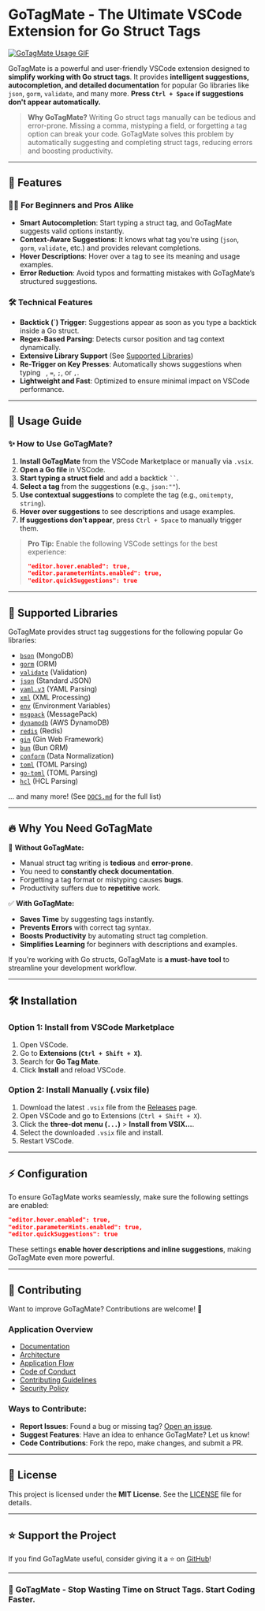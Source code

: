 # GoTagMate - The Ultimate VSCode Extension for Go Struct Tags

[![GoTagMate Usage GIF](https://cdn.jsdelivr.net/gh/jashezan/GoTagMate@main/assets/gotagmate.png)](https://github.com/jashezan/GoTagMate)

GoTagMate is a powerful and user-friendly VSCode extension designed to **simplify working with Go struct tags**. It provides **intelligent suggestions, autocompletion, and detailed documentation** for popular Go libraries like `json`, `gorm`, `validate`, and many more. **Press `Ctrl + Space` if suggestions don't appear automatically.**

> **Why GoTagMate?** Writing Go struct tags manually can be tedious and error-prone. Missing a comma, mistyping a field, or forgetting a tag option can break your code. GoTagMate solves this problem by automatically suggesting and completing struct tags, reducing errors and boosting productivity.

---

## 🚀 Features

### 🧑‍💻 **For Beginners and Pros Alike**
- **Smart Autocompletion**: Start typing a struct tag, and GoTagMate suggests valid options instantly.
- **Context-Aware Suggestions**: It knows what tag you're using (`json`, `gorm`, `validate`, etc.) and provides relevant completions.
- **Hover Descriptions**: Hover over a tag to see its meaning and usage examples.
- **Error Reduction**: Avoid typos and formatting mistakes with GoTagMate’s structured suggestions.

### 🛠 **Technical Features**
- **Backtick (`) Trigger**: Suggestions appear as soon as you type a backtick inside a Go struct.
- **Regex-Based Parsing**: Detects cursor position and tag context dynamically.
- **Extensive Library Support** (See [Supported Libraries](#-supported-libraries))
- **Re-Trigger on Key Presses**: Automatically shows suggestions when typing ` `, `=`, `;`, or `,`.
- **Lightweight and Fast**: Optimized to ensure minimal impact on VSCode performance.

---

## 📖 Usage Guide

### ✨ **How to Use GoTagMate?**
1. **Install GoTagMate** from the VSCode Marketplace or manually via `.vsix`.
2. **Open a Go file** in VSCode.
3. **Start typing a struct field** and add a backtick ` `` `.
4. **Select a tag** from the suggestions (e.g., `json:""`).
5. **Use contextual suggestions** to complete the tag (e.g., `omitempty`, `string`).
6. **Hover over suggestions** to see descriptions and usage examples.
7. **If suggestions don’t appear**, press `Ctrl + Space` to manually trigger them.

> **Pro Tip:** Enable the following VSCode settings for the best experience:
> ```json
> "editor.hover.enabled": true,
> "editor.parameterHints.enabled": true,
> "editor.quickSuggestions": true
> ```

---

## 📌 Supported Libraries
GoTagMate provides struct tag suggestions for the following popular Go libraries:

- [`bson`](https://pkg.go.dev/go.mongodb.org/mongo-driver/bson) (MongoDB)
- [`gorm`](https://pkg.go.dev/gorm.io/gorm) (ORM)
- [`validate`](https://pkg.go.dev/github.com/go-playground/validator/v10) (Validation)
- [`json`](https://pkg.go.dev/encoding/json) (Standard JSON)
- [`yaml.v3`](https://pkg.go.dev/gopkg.in/yaml.v3) (YAML Parsing)
- [`xml`](https://pkg.go.dev/encoding/xml) (XML Processing)
- [`env`](https://pkg.go.dev/github.com/caarlos0/env/v11) (Environment Variables)
- [`msgpack`](https://pkg.go.dev/github.com/vmihailenco/msgpack) (MessagePack)
- [`dynamodb`](https://pkg.go.dev/github.com/aws/aws-sdk-go-v2/feature/dynamodb/attributevalue) (AWS DynamoDB)
- [`redis`](https://pkg.go.dev/github.com/redis/go-redis/v9) (Redis)
- [`gin`](https://pkg.go.dev/github.com/gin-gonic/gin) (Gin Web Framework)
- [`bun`](https://pkg.go.dev/github.com/uptrace/bun) (Bun ORM)
- [`conform`](https://pkg.go.dev/github.com/leebenson/conform) (Data Normalization)
- [`toml`](https://pkg.go.dev/github.com/BurntSushi/toml) (TOML Parsing)
- [`go-toml`](https://pkg.go.dev/github.com/pelletier/go-toml) (TOML Parsing)
- [`hcl`](https://pkg.go.dev/github.com/alecthomas/hcl) (HCL Parsing)

... and many more! (See [`DOCS.md`](docs/DOCS.md#supported-libraries) for the full list)

---

## 🔥 Why You Need GoTagMate
🚨 **Without GoTagMate:**
- Manual struct tag writing is **tedious** and **error-prone**.
- You need to **constantly check documentation**.
- Forgetting a tag format or mistyping causes **bugs**.
- Productivity suffers due to **repetitive** work.

✅ **With GoTagMate:**
- **Saves Time** by suggesting tags instantly.
- **Prevents Errors** with correct tag syntax.
- **Boosts Productivity** by automating struct tag completion.
- **Simplifies Learning** for beginners with descriptions and examples.

If you're working with Go structs, GoTagMate is **a must-have tool** to streamline your development workflow.

---

## 🛠 Installation
### **Option 1: Install from VSCode Marketplace**
1. Open VSCode.
2. Go to **Extensions (`Ctrl + Shift + X`)**.
3. Search for **Go Tag Mate**.
4. Click **Install** and reload VSCode.

### **Option 2: Install Manually (.vsix file)**
1. Download the latest `.vsix` file from the [Releases](https://github.com/jashezan/GoTagMate/releases) page.
2. Open VSCode and go to Extensions (`Ctrl + Shift + X`).
3. Click the **three-dot menu (`...`)** > **Install from VSIX...**.
4. Select the downloaded `.vsix` file and install.
5. Restart VSCode.

---

## ⚡ Configuration
To ensure GoTagMate works seamlessly, make sure the following settings are enabled:

```json
"editor.hover.enabled": true,
"editor.parameterHints.enabled": true,
"editor.quickSuggestions": true
```

These settings **enable hover descriptions and inline suggestions**, making GoTagMate even more powerful.

---

## 🤝 Contributing
Want to improve GoTagMate? Contributions are welcome! 🎉

### Application Overview

- [Documentation](docs/DOCS.md)
- [Architecture](docs/ARCHITECTURE.md)
- [Application Flow](docs/APP_FLOW.md)
- [Code of Conduct](CODE_OF_CONDUCT.md)
- [Contributing Guidelines](CONTRIBUTING.md)
- [Security Policy](SECURITY.md)

### **Ways to Contribute**:
- **Report Issues**: Found a bug or missing tag? [Open an issue](https://github.com/jashezan/GoTagMate/issues).
- **Suggest Features**: Have an idea to enhance GoTagMate? Let us know!
- **Code Contributions**: Fork the repo, make changes, and submit a PR.

---

## 📜 License
This project is licensed under the **MIT License**. See the [LICENSE](LICENSE) file for details.

---

## ⭐ Support the Project
If you find GoTagMate useful, consider giving it a ⭐ on [GitHub](https://github.com/jashezan/GoTagMate)!

---

### 🚀 **GoTagMate - Stop Wasting Time on Struct Tags. Start Coding Faster.**

